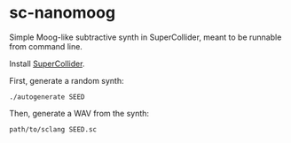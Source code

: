 # sc-nanomoog

Simple Moog-like subtractive synth in SuperCollider, meant to be
runnable from command line.

Install [SuperCollider](https://supercollider.github.io/download).

First, generate a random synth:
```
./autogenerate SEED
```

Then, generate a WAV from the synth:
```
path/to/sclang SEED.sc
```
